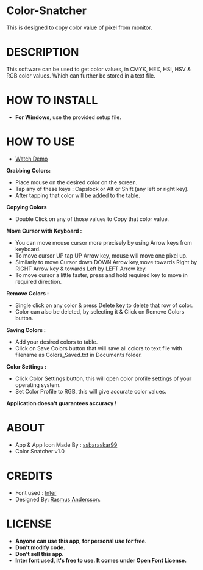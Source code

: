 # Color-Snatcher
This is designed to copy color value of pixel from monitor.

# **DESCRIPTION**
  This software can be used to get color values, in CMYK, HEX, HSl, HSV & RGB color values.
  Which can further be stored in a text file.
  
 # HOW TO INSTALL
 - **For Windows**, use the provided setup file.

# HOW TO USE

- [Watch Demo](https://drive.google.com/file/d/1JI-zyQUwllvM_RKScplQreMfLpacZEib/view?usp=sharing)

**Grabbing Colors:**
- Place mouse on the desired color on the screen.
- Tap any of these keys : Capslock or Alt or Shift (any left or right key).
- After tapping that color will be added to the table.

**Copying Colors**
- Double Click on any of those values to Copy that color value.

**Move Cursor with Keyboard :**
- You can move mouse cursor more precisely by using Arrow keys from keyboard.
- To move cursor UP tap UP Arrow key, mouse will move one pixel up.
- Similarly to move Cursor down DOWN Arrow key,move towards Right by RIGHT Arrow key & towards Left by LEFT Arrow key.
- To move cursor a little faster, press and hold required key to move in required direction.

**Remove Colors :**
- Single click on any color & press Delete key to delete that row of color.
- Color can also be deleted, by selecting it & Click on Remove Colors button.

**Saving Colors :**
- Add your desired colors to table.
- Click on Save Colors button that will save all colors to text file with filename as Colors_Saved.txt in Documents folder.

**Color Settings :**
- Click  Color Settings button, this will open color profile settings of your operating system.
- Set Color Profile to RGB, this will give accurate color values.

**Application doesn't guarantees accuracy !**

# **ABOUT**
- App & App Icon Made By : [ssbaraskar99 ](https://github.com/ssbaraskar99/)
- Color Snatcher v1.0

# **CREDITS**
- Font used : [Inter](https://github.com/rsms/inter)
- Designed By: [Rasmus Andersson](https://github.com/rsms).

# **LICENSE**
- **Anyone can use this app, for personal use for free.**
- **Don't modify code.**
- **Don't sell this app.**
- **Inter font used, it's free to use. It comes under Open Font License.**
